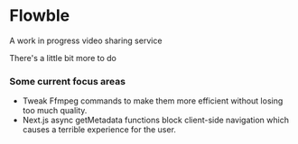 # Flowble

A work in progress video sharing service

There's a little bit more to do

### Some current focus areas
- Tweak Ffmpeg commands to make them more efficient without losing too much quality.
- Next.js async getMetadata functions block client-side navigation which causes a terrible experience for the user.
